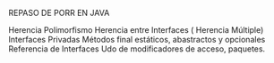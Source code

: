 REPASO DE PORR EN JAVA

Herencia
Polimorfismo
Herencia entre Interfaces ( Herencia Múltiple)
Interfaces Privadas
Métodos final estáticos, abastractos y opcionales
Referencia de Interfaces
Udo de modificadores de acceso, paquetes.
